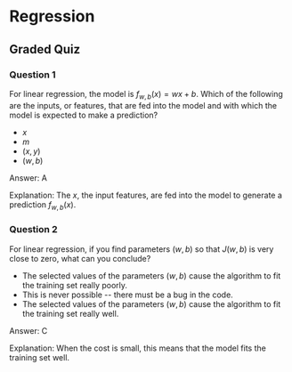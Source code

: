 # Regression

## Graded Quiz

### Question 1

For linear regression, the model is $f_{w,b}(x) = wx + b$. Which of the following are the inputs, or features, that are fed into the model and with which the model is expected to make a prediction?

- $x$
- $m$
- $(x, y)$
- $(w, b)$

Answer: A

Explanation: The $x$, the input features, are fed into the model to generate a prediction $f_{w, b}(x)$.

### Question 2

For linear regression, if you find parameters $(w, b)$ so that $J(w, b)$ is very close to zero, what can you conclude?

- The selected values of the parameters $(w, b)$ cause the algorithm to fit the training set really poorly.
- This is never possible -- there must be a bug in the code.
- The selected values of the parameters $(w, b)$ cause the algorithm to fit the training set really well.

Answer: C

Explanation: When the cost is small, this means that the model fits the training set well.
